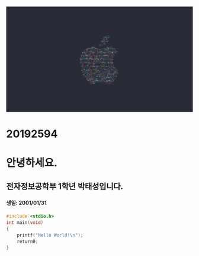 ![apple_logo_ASCII](./images/apple_logo_ASCII.jpg)
# 20192594

# 안녕하세요.  
## 전자정보공학부 1학년 박태성입니다.  

#### 생일: 2001/01/31  

```c  
#include <stdio.h>
int main(void)
{
    printf("Hello World!\n");
    return0;
}
```
